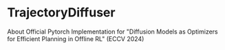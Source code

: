 # TrajectoryDiffuser
About Official Pytorch Implementation for "Diffusion Models as Optimizers for Efficient Planning in Offline RL" (ECCV 2024)

